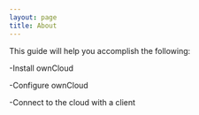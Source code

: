 ```yaml
---
layout: page
title: About
---
```


This guide will help you accomplish the following:

-Install ownCloud

-Configure ownCloud

-Connect to the cloud with a client



